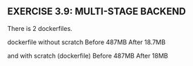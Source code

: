 

## EXERCISE 3.9: MULTI-STAGE BACKEND

There is 2 dockerfiles.

dockerfile without scratch
Before   487MB
After    18.7MB



and with scratch (dockerfile)
Before   487MB
After    18MB




